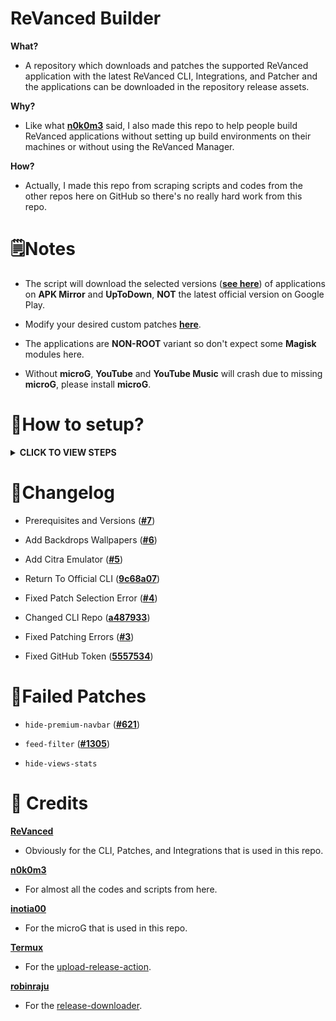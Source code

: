 # ReVanced Builder

**What?**
- A repository which downloads and patches the supported ReVanced application with the latest ReVanced CLI, Integrations, and Patcher and the applications can be downloaded in the repository release assets.

**Why?**
- Like what [**n0k0m3**](https://github.com/n0k0m3) said, I also made this repo to help people build ReVanced applications without setting up build environments on their machines or without using the ReVanced Manager.

**How?**
- Actually, I made this repo from scraping scripts and codes from the other repos here on GitHub so there's no really hard work from this repo.

# 🗒️Notes
- The script will download the selected versions ([**see here**](/revanced/assets/versions)) of applications on **APK Mirror** and **UpToDown**, **NOT** the latest official version on Google Play.

- Modify your desired custom patches [**here**](revanced/assets/patches).

- The applications are **NON-ROOT** variant so don't expect some **Magisk** modules here.

- Without **microG**, **YouTube** and **YouTube Music** will crash due to missing **microG**, please install **microG**.

# 🤔How to setup?
<details><summary><b>CLICK TO VIEW STEPS</b></summary>

#### Step 1.
Make sure you have a GitHub account, you can just [**create**](https://github.com/signup) or [**login**](https://github.com/login) your GitHub account to continue.

---

#### Step 2.
After you logged in your account, fork this repo by clicking this [**link**](https://github.com/SCPF-Archive/repo.1/fork).

---

#### Step 3
Go to `Actions` tab.

![Actions Tab](https://add.pics/images/2022/12/29/IMG_20221229_213615.jpeg)

---

#### Step 4
Click the `All workflows`.

![All Workflows](https://add.pics/images/2022/12/29/IMG_20221229_213911.jpeg)

---

#### Step 5
Click the `Release Latest`.

![Release Latest](https://add.pics/images/2022/12/29/IMG_20221229_214041.jpeg)

---

#### Step 6
Click the `Run workflow`.

![Run Workflow](https://add.pics/images/2022/12/29/IMG_20221229_214624.jpeg)

> Note: You can also check the `Archive Packages` checkbox to release the builds as a compressed `.7z` archive file.

---

#### Step 7
Download the built apps in the releases.

</details>

# 📝Changelog
- Prerequisites and Versions ([**#7**](https://github.com/SCPF-Archive/repo.1/pull/7))

- Add Backdrops Wallpapers ([**#6**](https://github.com/SCPF-Archive/repo.1/pull/6))

- Add Citra Emulator ([**#5**](https://github.com/SCPF-Archive/repo.1/pull/5))

- Return To Official CLI ([**9c68a07**](https://github.com/SCPF-Archive/repo.1/commit/9c68a07fcba836bc06ca74bee36a1fea15f025c0))

- Fixed Patch Selection Error ([**#4**](https://github.com/SCPF-Archive/repo.1/pull/4))

- Changed CLI Repo ([**a487933**](https://github.com/SCPF-Archive/repo.1/commit/a4879331c420fc28e4c1a7a55c83f0461a68e8fa))

- Fixed Patching Errors ([**#3**](https://github.com/SCPF-Archive/repo.1/pull/3))

- Fixed GitHub Token ([**5557534**](https://github.com/SCPF-Archive/repo.1/commit/55575344eba08c2c897c3b5e6675ea098645bc68))

# 🐞Failed Patches
- `hide-premium-navbar` ([**#621**](https://github.com/revanced/revanced-patches/issues/621))

- `feed-filter` ([**#1305**](https://github.com/revanced/revanced-patches/issues/1305))

- `hide-views-stats`

# 🖤 Credits
[**ReVanced**](https://github.com/revanced)
- Obviously for the CLI, Patches, and Integrations that is used in this repo.

[**n0k0m3**](https://github.com/n0k0m3)
- For almost all the codes and scripts from here.

[**inotia00**](https://github.com/inotia00)
- For the microG that is used in this repo.

[**Termux**](https://github.com/termux)
- For the [upload-release-action](https://github.com/termux/upload-release-action).

[**robinraju**](https://github.com/robinraju)
- For the [release-downloader](https://github.com/robinraju/release-downloader).
